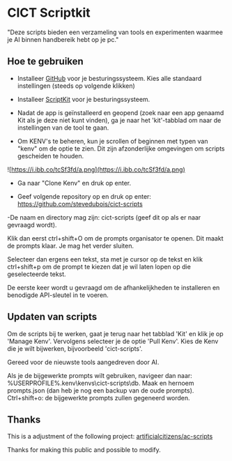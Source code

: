 # CICT Scriptkit

<p>"Deze scripts bieden een verzameling van tools en experimenten waarmee je AI binnen handbereik hebt op je pc."</p>

## Hoe te gebruiken

- Installeer [GitHub](https://git-scm.com/downloads) voor je besturingssysteem. Kies alle standaard instellingen (steeds op volgende klikken)

- Installeer [ScriptKit](https://www.scriptkit.com/) voor je besturingssysteem.

- Nadat de app is geïnstalleerd en geopend (zoek naar een app genaamd Kit als je deze niet kunt vinden), ga je naar het 'kit'-tabblad om naar de instellingen van de tool te gaan.

- Om KENV's te beheren, kun je scrollen of beginnen met typen van "kenv" om de optie te zien. Dit zijn afzonderlijke omgevingen om scripts gescheiden te houden.

![https://i.ibb.co/tcSf3fd/a.png](https://i.ibb.co/tcSf3fd/a.png)

- Ga naar "Clone Kenv" en druk op enter.

- Geef volgende repository op en druk op enter: https://github.com/stevedubois/cict-scripts

-De naam en directory mag zijn: cict-scripts (geef dit op als er naar gevraagd wordt).

Klik dan eerst ctrl+shift+O om de prompts organisator te openen.
Dit maakt de prompts klaar.
Je mag het verder sluiten.

Selecteer dan ergens een tekst, sta met je cursor op de tekst en klik ctrl+shift+p om de prompt te kiezen dat je wil laten lopen op die geselecteerde tekst.

De eerste keer wordt u gevraagd om de afhankelijkheden te installeren en benodigde API-sleutel in te voeren.

## Updaten van scripts

Om de scripts bij te werken, gaat je terug naar het tabblad 'Kit' en klik je op 'Manage Kenv'. Vervolgens selecteer je de optie 'Pull Kenv'. Kies de Kenv die je wilt bijwerken, bijvoorbeeld 'cict-scripts'.

Gereed voor de nieuwste tools aangedreven door AI.

Als je de bijgewerkte prompts wilt gebruiken, navigeer dan naar: %USERPROFILE%\.kenv\kenvs\cict-scripts\db.
Maak en hernoem prompts.json (dan heb je nog een backup van de oude prompts).
Ctrl+shift+o: de bijgewerkte prompts zullen gegeneerd worden.

## Thanks

This is a adjustment of the following project:
[artificialcitizens/ac-scripts](https://github.com/artificialcitizens/ac-scripts)

Thanks for making this public and possible to modify.